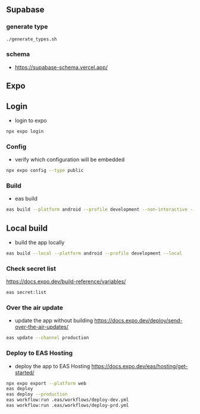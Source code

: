 ## Supabase

### generate type
```bash
./generate_types.sh
```

### schema
- https://supabase-schema.vercel.app/

## Expo

## Login
- login to expo
```bash
npx expo login
```

### Config
- verify which configuration will be embedded
```bash
npx expo config --type public
```

### Build
- eas build
```bash
eas build --platform android --profile development --non-interactive --no-wait
```

## Local build
- build the app locally
```bash
eas build --local --platform android --profile development --local
```

### Check secret list
https://docs.expo.dev/build-reference/variables/
```bash
eas secret:list
```

### Over the air update
- update the app without building
https://docs.expo.dev/deploy/send-over-the-air-updates/
```bash
eas update --channel production
```

### Deploy to EAS Hosting
- deploy the app to EAS Hosting
https://docs.expo.dev/eas/hosting/get-started/
```bash
npx expo export --platform web
eas deploy 
eas deploy --production
eas workflow:run .eas/workflows/deploy-dev.yml
eas workflow:run .eas/workflows/deploy-prd.yml
```
